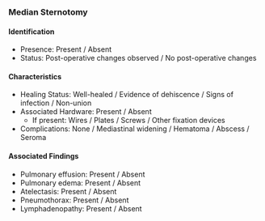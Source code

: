 ### Median Sternotomy

#### Identification

- Presence: Present / Absent
- Status: Post-operative changes observed / No post-operative changes

#### Characteristics

- Healing Status: Well-healed / Evidence of dehiscence / Signs of infection / Non-union
- Associated Hardware: Present / Absent
  - If present: Wires / Plates / Screws / Other fixation devices
- Complications: None / Mediastinal widening / Hematoma / Abscess / Seroma

#### Associated Findings

- Pulmonary effusion: Present / Absent
- Pulmonary edema: Present / Absent
- Atelectasis: Present / Absent
- Pneumothorax: Present / Absent
- Lymphadenopathy: Present / Absent